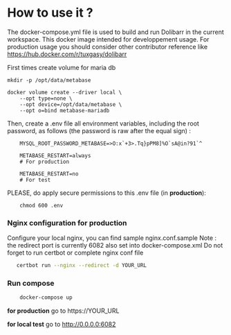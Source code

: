 # How to use it ?

The docker-compose.yml file is used to build and run Dolibarr in the current workspace.
This docker image intended for developpement usage.
For production usage you should consider other contributor reference like https://hub.docker.com/r/tuxgasy/dolibarr 

First times create volume for maria db

    mkdir -p /opt/data/metabase
    
    docker volume create --driver local \
        --opt type=none \
        --opt device=/opt/data/metabase \
        --opt o=bind metabase-mariadb

Then, create a .env file all environment variables, including the root password, as follows (the password is raw after the equal sign) :

        MYSQL_ROOT_PASSWORD_METABASE=>O:x`+3>.Tq}pPM8]%O`sA@in?91`^
        
        METABASE_RESTART=always
        # For production 
        
        METABASE_RESTART=no
        # For test 
        

PLEASE, do apply secure permissions to this .env file (in **production**):

        chmod 600 .env


### Nginx configuration for production

Configure your local nginx, you can find sample nginx.conf.sample
Note : the redirect port is currently 6082 also set into docker-compose.xml
Do not forget to run certbot or complete nginx conf file
```sh
   certbot run --nginx --redirect -d YOUR_URL
```

### Run compose
```sh
    docker-compose up
```
**for production**
        go to https://YOUR_URL 
        
**for local test**
        go to http://0.0.0.0:6082 

